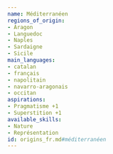 ```yaml
---
name: Méditerranéen
regions_of_origin:
- Aragon
- Languedoc
- Naples
- Sardaigne
- Sicile
main_languages:
- catalan
- français
- napolitain
- navarro-aragonais
- occitan
aspirations:
- Pragmatisme +1
- Superstition +1
available_skills:
- Nature
- Représentation
id: origins_fr.md#méditerranéen
---
```


